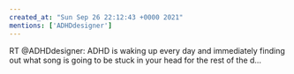 ```yaml
---
created_at: "Sun Sep 26 22:12:43 +0000 2021"
mentions: ['ADHDdesigner']
---
```


RT @ADHDdesigner: ADHD is waking up every day and immediately finding out what song is going to be stuck in your head for the rest of the d…